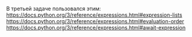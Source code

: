 В третьей задаче пользовался этим:
https://docs.python.org/3/reference/expressions.html#expression-lists
https://docs.python.org/3/reference/expressions.html#evaluation-order
https://docs.python.org/3/reference/expressions.html#await-expression
